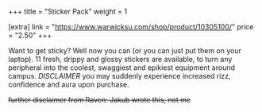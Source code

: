 +++
title = "Sticker Pack"
weight = 1

[extra]
link = "https://www.warwicksu.com/shop/product/10305100/"
price = "2.50"
+++

Want to get sticky? Well now you can (or you can just put them on your laptop). 11 fresh, drippy and glossy stickers are available, to turn any peripheral into the coolest, swaggiest and epikiest equipment around campus. *DISCLAIMER* you may suddenly experience increased rizz, confidence and aura upon purchase.

~~further disclaimer from Raven: Jakub wrote this, not me~~